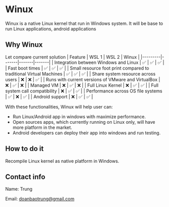# Winux

Winux is a native Linux kernel that run in Windows system. It will be base to run Linux applications, android applications

## Why Winux

Let compare current solution
| Feature | WSL 1 | WSL 2 | Winux |
|---------|-------|-------|-------|
| Integration between Windows and Linux | :white_check_mark: | :white_check_mark: | :white_check_mark: |
| Fast boot times | :white_check_mark: | :white_check_mark: | :white_check_mark: |
| Small resource foot print compared to traditional Virtual Machines | :white_check_mark: | :white_check_mark: | :white_check_mark: |
| Share system resource across users | :x: | :x: | :white_check_mark: |
| Runs with current versions of VMware and VirtualBox | :x: | :white_check_mark: | :x: |
| Managed VM | :x: | :white_check_mark: | :x: |
| Full Linux Kernel | :x: | :white_check_mark: | :white_check_mark: |
| Full system call compatibility | :x: | :white_check_mark: | :white_check_mark: |
| Performance across OS file systems | :white_check_mark: | :x: | :white_check_mark: |
| Android support | :x: | :white_check_mark: | :white_check_mark: |

With these functionalities, Winux will help user can:

- Run Linux/Android app in windows with maximize performance.
- Open sources apps, which currently running on Linux only, will have more platform in the market.
- Android developers can deploy their app into windows and run testing.

## How to do it

Recompile Linux kernel as native platform in Windows.

## Contact info

Name: Trung

Email: doanbaotrung@gmail.com